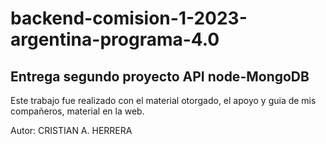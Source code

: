 # backend-comision-1-2023-argentina-programa-4.0
## Entrega segundo proyecto API  node-MongoDB

Este trabajo fue realizado con el material otorgado, el apoyo y guia de mis compañeros, material en la web.

Autor: CRISTIAN A. HERRERA
